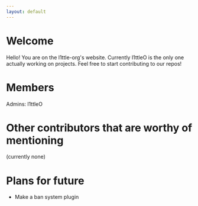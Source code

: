```yaml
---
layout: default
---
```


# Welcome
Hello! You are on the l1ttle-org's website.
Currently l1ttleO is the only one actually working on projects.
Feel free to start contributing to our repos!

# Members
Admins: l1ttleO

# Other contributors that are worthy of mentioning
(currently none)

# Plans for future
* Make a ban system plugin
